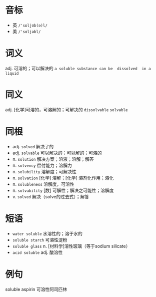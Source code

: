 # 音标

- 英 `/'sɒljʊb(ə)l/`
- 美 `/'sɑljəbl/`

# 词义

adj. 可溶的；可以解决的
`a soluble substance can be  dissolved  in a liquid`

# 同义

adj. [化学]可溶的，可溶解的；可解决的
`dissolvable` `solvable`

# 同根

- adj. `solved` 解决了的
- adj. `solvable` 可以解决的；可以解的；可溶的
- n. `solution` 解决方案；溶液；溶解；解答
- n. `solvency` 偿付能力；溶解力
- n. `solubility` 溶解度；可解决性
- n. `solvation` [化学] 溶解；[化学] 溶剂化作用；溶化
- n. `solubleness` 溶解度，可溶性
- n. `solvability` [数] 可解性；解决之可能性；溶解度
- v. `solved` 解决（solve的过去式）；解答

# 短语

- `water soluble` 水溶性的；溶于水的
- `soluble starch` 可溶性淀粉
- `soluble glass` n. [材料学]溶性玻璃（等于sodium silicate）
- `acid soluble` adj. 酸溶性

# 例句

soluble aspirin
可溶性阿司匹林


